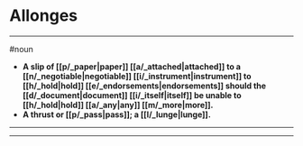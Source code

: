 # Allonges
---
#noun
- **A slip of [[p/_paper|paper]] [[a/_attached|attached]] to a [[n/_negotiable|negotiable]] [[i/_instrument|instrument]] to [[h/_hold|hold]] [[e/_endorsements|endorsements]] should the [[d/_document|document]] [[i/_itself|itself]] be unable to [[h/_hold|hold]] [[a/_any|any]] [[m/_more|more]].**
- **A thrust or [[p/_pass|pass]]; a [[l/_lunge|lunge]].**
---
---
